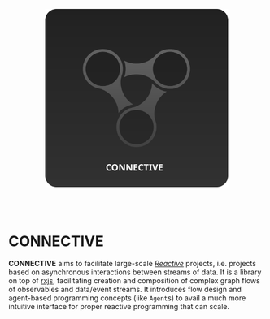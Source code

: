 <p align="center">  
  <img src="logo.svg?sanitize=true" width="360px"/>
</p>
<br><br>

# CONNECTIVE

**CONNECTIVE** aims to facilitate large-scale [_Reactive_](http://reactivex.io) projects, i.e. projects based on asynchronous interactions between streams of data. It is a library on top of [rxjs](https://github.com/ReactiveX/rxjs), facilitating creation and composition of complex graph flows of observables and data/event streams. It introduces flow design and agent-based programming concepts (like `Agent`s) to avail a much more intuitive interface for proper reactive programming that can scale.

